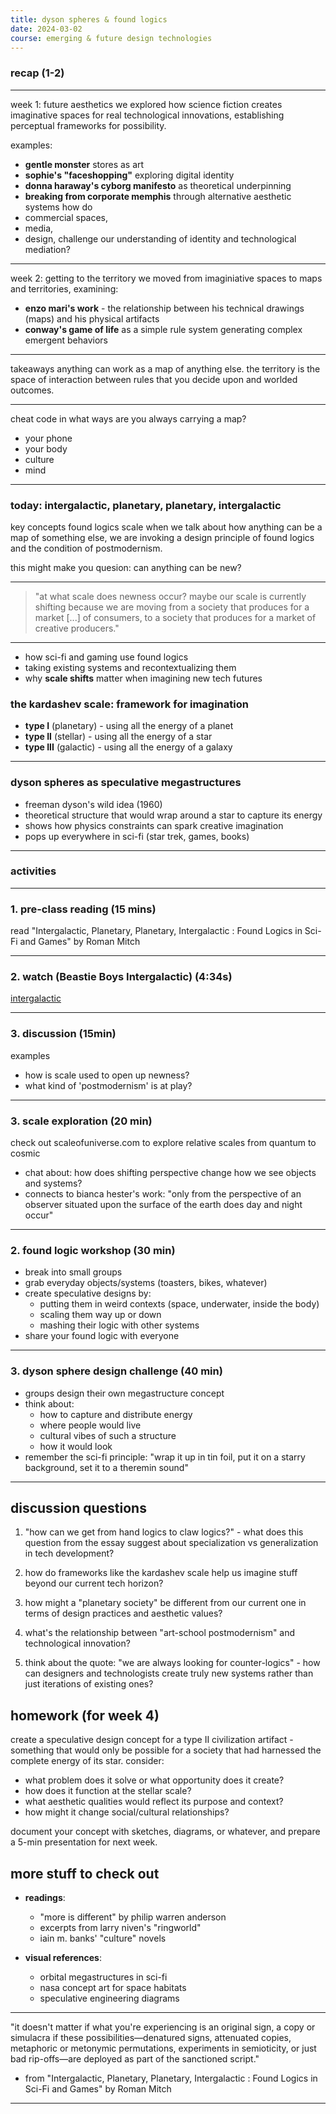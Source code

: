 ```yaml
---
title: dyson spheres & found logics 
date: 2024-03-02  
course: emerging & future design technologies  
---
```


### recap (1-2)
---
week 1: future aesthetics
we explored how science fiction creates imaginative spaces for real technological innovations, establishing perceptual frameworks for possibility. 

examples:
* **gentle monster** stores as art
* **sophie's "faceshopping"** exploring digital identity
* **donna haraway's cyborg manifesto** as theoretical underpinning
* **breaking from corporate memphis** through alternative aesthetic systems
how do 
* commercial spaces, 
* media, 
* design,
challenge our understanding of identity and technological mediation?

---
week 2: getting to the territory
we moved from imaginiative spaces to maps and territories, examining:

* **enzo mari's work** - the relationship between his technical drawings (maps) and his physical artifacts
* **conway's game of life** as a simple rule system generating complex emergent behaviors

---
takeaways
anything can work as a map of anything else. 
the territory is the space of interaction between rules that you decide upon and worlded outcomes. 

---
cheat code
in what ways are you always carrying a map?
* your phone
* your body
* culture
* mind

---

### today: intergalactic, planetary, planetary, intergalactic

key concepts
found logics 
scale
when we talk about how anything can be a map of something else, we are invoking a design principle of found logics and the condition of postmodernism.

this might make you quesion: can anything can be new?

---

> "at what scale does newness occur? maybe our scale is currently shifting because we are moving from a society that produces for a market [...] of consumers, to a society that produces for a market of creative producers."

---

* how sci-fi and gaming use found logics 
* taking existing systems and recontextualizing them
* why **scale shifts** matter when imagining new tech futures

### the kardashev scale: framework for imagination
* **type I** (planetary) - using all the energy of a planet 
* **type II** (stellar) - using all the energy of a star
* **type III** (galactic) - using all the energy of a galaxy

---

### dyson spheres as speculative megastructures
* freeman dyson's wild idea (1960)
* theoretical structure that would wrap around a star to capture its energy
* shows how physics constraints can spark creative imagination
* pops up everywhere in sci-fi (star trek, games, books)

---

### activities

---

### 1. pre-class reading (15 mins)
read "Intergalactic, Planetary, Planetary, Intergalactic : Found Logics in Sci-Fi and Games" by Roman Mitch

---
### 2. watch (Beastie Boys Intergalactic) (4:34s)

[intergalactic](https://youtu.be/qORYO0atB6g?si=PR0Cmz8PDdUT7uwc)

---
### 3. discussion (15min)
examples
* how is scale used to open up newness?
* what kind of 'postmodernism' is at play?

---
### 3. scale exploration (20 min)
check out scaleofuniverse.com to explore relative scales from quantum to cosmic
* chat about: how does shifting perspective change how we see objects and systems?
* connects to bianca hester's work: "only from the perspective of an observer situated upon the surface of the earth does day and night occur"

---
### 2. found logic workshop (30 min)
* break into small groups
* grab everyday objects/systems (toasters, bikes, whatever)
* create speculative designs by:
  - putting them in weird contexts (space, underwater, inside the body)
  - scaling them way up or down
  - mashing their logic with other systems
* share your found logic with everyone

---
### 3. dyson sphere design challenge (40 min)
* groups design their own megastructure concept
* think about:
  - how to capture and distribute energy
  - where people would live
  - cultural vibes of such a structure
  - how it would look
* remember the sci-fi principle: "wrap it up in tin foil, put it on a starry background, set it to a theremin sound"

---

## discussion questions

1. "how can we get from hand logics to claw logics?" - what does this question from the essay suggest about specialization vs generalization in tech development?

2. how do frameworks like the kardashev scale help us imagine stuff beyond our current tech horizon?

3. how might a "planetary society" be different from our current one in terms of design practices and aesthetic values?

4. what's the relationship between "art-school postmodernism" and technological innovation?

5. think about the quote: "we are always looking for counter-logics" - how can designers and technologists create truly new systems rather than just iterations of existing ones?

## homework (for week 4)

create a speculative design concept for a type II civilization artifact - something that would only be possible for a society that had harnessed the complete energy of its star. consider:

* what problem does it solve or what opportunity does it create?
* how does it function at the stellar scale?
* what aesthetic qualities would reflect its purpose and context?
* how might it change social/cultural relationships?

document your concept with sketches, diagrams, or whatever, and prepare a 5-min presentation for next week.

## more stuff to check out

* **readings**: 
  - "more is different" by philip warren anderson
  - excerpts from larry niven's "ringworld"
  - iain m. banks' "culture" novels

* **visual references**:
  - orbital megastructures in sci-fi
  - nasa concept art for space habitats
  - speculative engineering diagrams

---

"it doesn't matter if what you're experiencing is an original sign, a copy or simulacra if these possibilities—denatured signs, attenuated copies, metaphoric or metonymic permutations, experiments in semioticity, or just bad rip-offs—are deployed as part of the sanctioned script."

- from "Intergalactic, Planetary, Planetary, Intergalactic : 
Found Logics in Sci-Fi and Games" by Roman Mitch

---